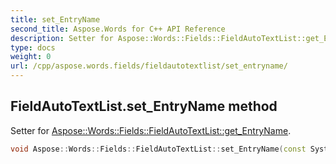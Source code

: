 ```yaml
---
title: set_EntryName
second_title: Aspose.Words for C++ API Reference
description: Setter for Aspose::Words::Fields::FieldAutoTextList::get_EntryName. 
type: docs
weight: 0
url: /cpp/aspose.words.fields/fieldautotextlist/set_entryname/
---
```

## FieldAutoTextList.set_EntryName method


Setter for [Aspose::Words::Fields::FieldAutoTextList::get_EntryName](./get_entryname/).

```cpp
void Aspose::Words::Fields::FieldAutoTextList::set_EntryName(const System::String &value)
```

